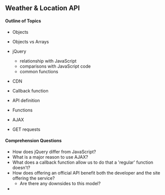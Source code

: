 ## Weather & Location API

#### Outline of Topics
+ Objects 
+ Objects vs Arrays
+ jQuery
    + relationship with JavaScript
    + comparisons with JavaScript code
    + common functions

+ CDN
+ Callback function
+ API definition
+ Functions
+ AJAX
+ GET requests

#### Comprehension Questions 

+ How does jQuery differ from JavaScript?
+ What is a major reason to use AJAX?
+ What does a callback function allow us to do that a 'regular' function doesn't?
+ How does offering an official API benefit both the developer and the site offering the service?
    + Are there any downsides to this model?
+ 
 
